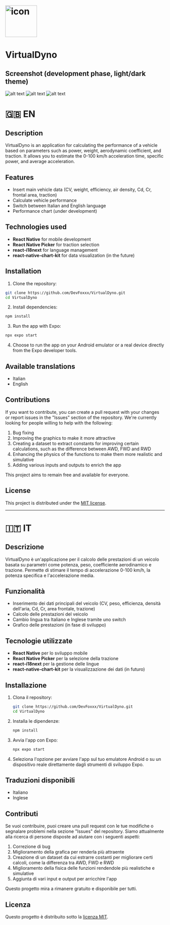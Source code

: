 # <img src="assets/images/icon.png" alt="icon" width="100" height="100" /> 
# VirtualDyno

## Screenshot (development phase, light/dark theme)
 
![alt text](image-1.png) ![alt text](image-2.png) ![alt text](image-3.png)

# 🇬🇧 EN 
## Description
VirtualDyno is an application for calculating the performance of a vehicle based on parameters such as power, weight, aerodynamic coefficient, and traction. It allows you to estimate the 0-100 km/h acceleration time, specific power, and average acceleration.

## Features
- Insert main vehicle data (CV, weight, efficiency, air density, Cd, Cr, frontal area, traction)
- Calculate vehicle performance
- Switch between Italian and English language
- Performance chart (under development)

## Technologies used
- **React Native** for mobile development
- **React Native Picker** for traction selection
- **react-i18next** for language management
- **react-native-chart-kit** for data visualization (in the future)

## Installation
1. Clone the repository:
```sh
git clone https://github.com/DevFoxxx/VirtualDyno.git
cd VirtualDyno
```
2. Install dependencies:
```sh
npm install
```
3. Run the app with Expo:
```sh
npx expo start
```
4. Choose to run the app on your Android emulator or a real device directly from the Expo developer tools.

## Available translations
- Italian
- English

## Contributions
If you want to contribute, you can create a pull request with your changes or report issues in the "Issues" section of the repository. We're currently looking for people willing to help with the following:

1. Bug fixing
2. Improving the graphics to make it more attractive
3. Creating a dataset to extract constants for improving certain calculations, such as the difference between AWD, FWD and RWD
4. Enhancing the physics of the functions to make them more realistic and simulative
5. Adding various inputs and outputs to enrich the app

This project aims to remain free and available for everyone.

## License
This project is distributed under the [MIT license](https://github.com/DevFoxxx/VirtualDyno/blob/main/LICENSE).

---
# 🇮🇹 IT
## Descrizione
VirtualDyno è un'applicazione per il calcolo delle prestazioni di un veicolo basata su parametri come potenza, peso, coefficiente aerodinamico e trazione. Permette di stimare il tempo di accelerazione 0-100 km/h, la potenza specifica e l'accelerazione media.

## Funzionalità
- Inserimento dei dati principali del veicolo (CV, peso, efficienza, densità dell'aria, Cd, Cr, area frontale, trazione)
- Calcolo delle prestazioni del veicolo
- Cambio lingua tra Italiano e Inglese tramite uno switch
- Grafico delle prestazioni (in fase di sviluppo)

## Tecnologie utilizzate
- **React Native** per lo sviluppo mobile
- **React Native Picker** per la selezione della trazione
- **react-i18next** per la gestione delle lingue
- **react-native-chart-kit** per la visualizzazione dei dati (in futuro)

## Installazione
1. Clona il repository:
   ```sh
   git clone https://github.com/DevFoxxx/VirtualDyno.git
   cd VirtualDyno
   ```
2. Installa le dipendenze:
   ```sh
   npm install
   ```
3. Avvia l'app con Expo:
   ```sh
   npx expo start
   ```
4. Seleziona l'opzione per avviare l'app sul tuo emulatore Android o su un dispositivo reale direttamente dagli strumenti di sviluppo Expo.

## Traduzioni disponibili
- Italiano
- Inglese

## Contributi
Se vuoi contribuire, puoi creare una pull request con le tue modifiche o segnalare problemi nella sezione "Issues" del repository. Siamo attualmente alla ricerca di persone disposte ad aiutare con i seguenti aspetti:

1. Correzione di bug
2. Miglioramento della grafica per renderla più attraente
3. Creazione di un dataset da cui estrarre costanti per migliorare certi calcoli, come la differenza tra AWD, FWD e RWD
4. Miglioramento della fisica delle funzioni rendendole più realistiche e simulative
5. Aggiunta di vari input e output per arricchire l'app

Questo progetto mira a rimanere gratuito e disponibile per tutti.

## Licenza
Questo progetto è distribuito sotto la [licenza MIT](https://github.com/DevFoxxx/VirtualDyno/blob/main/LICENSE).

